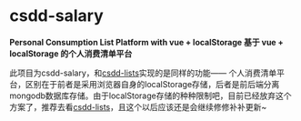 # csdd-salary

**Personal Consumption List Platform with vue + localStorage 基于 vue + localStorage 的个人消费清单平台**

此项目为csdd-salary，和[csdd-lists](https://github.com/csdd-21/csdd-lists)实现的是同样的功能—— 个人消费清单平台，区别在于前者是采用浏览器自身的localStorage存储，后者是前后端分离mongodb数据库存储。由于localStorage存储的种种限制吧，目前已经放弃这个方案了，推荐去看[csdd-lists](https://github.com/csdd-21/csdd-lists)，且这个以后应该还是会继续修修补补更新~

